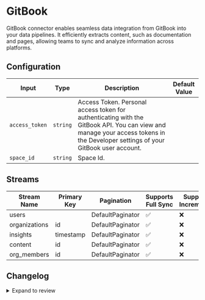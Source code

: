 # GitBook
GitBook connector  enables seamless data integration from GitBook into your data pipelines. It efficiently extracts content, such as documentation and pages, allowing teams to sync and analyze information across platforms.

## Configuration

| Input | Type | Description | Default Value |
|-------|------|-------------|---------------|
| `access_token` | `string` | Access Token. Personal access token for authenticating with the GitBook API. You can view and manage your access tokens in the Developer settings of your GitBook user account. |  |
| `space_id` | `string` | Space Id.  |  |

## Streams
| Stream Name | Primary Key | Pagination | Supports Full Sync | Supports Incremental |
|-------------|-------------|------------|---------------------|----------------------|
| users |  | DefaultPaginator | ✅ |  ❌  |
| organizations | id | DefaultPaginator | ✅ |  ❌  |
| insights | timestamp | DefaultPaginator | ✅ |  ❌  |
| content | id | DefaultPaginator | ✅ |  ❌  |
| org_members | id | DefaultPaginator | ✅ |  ❌  |

## Changelog

<details>
  <summary>Expand to review</summary>

| Version          | Date              | Pull Request | Subject        |
|------------------|-------------------|--------------|----------------|
| 0.0.21 | 2025-05-10 | [60039](https://github.com/airbytehq/airbyte/pull/60039) | Update dependencies |
| 0.0.20 | 2025-05-03 | [58840](https://github.com/airbytehq/airbyte/pull/58840) | Update dependencies |
| 0.0.19 | 2025-04-19 | [58351](https://github.com/airbytehq/airbyte/pull/58351) | Update dependencies |
| 0.0.18 | 2025-04-12 | [57825](https://github.com/airbytehq/airbyte/pull/57825) | Update dependencies |
| 0.0.17 | 2025-04-05 | [57195](https://github.com/airbytehq/airbyte/pull/57195) | Update dependencies |
| 0.0.16 | 2025-03-29 | [55996](https://github.com/airbytehq/airbyte/pull/55996) | Update dependencies |
| 0.0.15 | 2025-03-08 | [55329](https://github.com/airbytehq/airbyte/pull/55329) | Update dependencies |
| 0.0.14 | 2025-03-01 | [54993](https://github.com/airbytehq/airbyte/pull/54993) | Update dependencies |
| 0.0.13 | 2025-02-22 | [54383](https://github.com/airbytehq/airbyte/pull/54383) | Update dependencies |
| 0.0.12 | 2025-02-15 | [53739](https://github.com/airbytehq/airbyte/pull/53739) | Update dependencies |
| 0.0.11 | 2025-02-08 | [53344](https://github.com/airbytehq/airbyte/pull/53344) | Update dependencies |
| 0.0.10 | 2025-02-01 | [52856](https://github.com/airbytehq/airbyte/pull/52856) | Update dependencies |
| 0.0.9 | 2025-01-25 | [52358](https://github.com/airbytehq/airbyte/pull/52358) | Update dependencies |
| 0.0.8 | 2025-01-18 | [51632](https://github.com/airbytehq/airbyte/pull/51632) | Update dependencies |
| 0.0.7 | 2025-01-11 | [51061](https://github.com/airbytehq/airbyte/pull/51061) | Update dependencies |
| 0.0.6 | 2024-12-28 | [50563](https://github.com/airbytehq/airbyte/pull/50563) | Update dependencies |
| 0.0.5 | 2024-12-21 | [50002](https://github.com/airbytehq/airbyte/pull/50002) | Update dependencies |
| 0.0.4 | 2024-12-14 | [49517](https://github.com/airbytehq/airbyte/pull/49517) | Update dependencies |
| 0.0.3 | 2024-12-12 | [49166](https://github.com/airbytehq/airbyte/pull/49166) | Update dependencies |
| 0.0.2 | 2024-12-11 | [48910](https://github.com/airbytehq/airbyte/pull/48910) | Starting with this version, the Docker image is now rootless. Please note that this and future versions will not be compatible with Airbyte versions earlier than 0.64 |
| 0.0.1 | 2024-10-30 | | Initial release by [@bishalbera](https://github.com/bishalbera) via Connector Builder |

</details>
